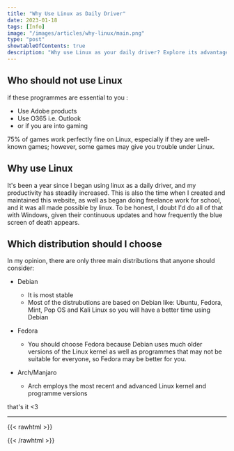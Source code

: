 ```yaml
---
title: "Why Use Linux as Daily Driver"
date: 2023-01-18
tags: [Info]
image: "/images/articles/why-linux/main.png"
type: "post"
showtableOfContents: true
description: "Why use Linux as your daily driver? Explore its advantages, features, and use cases. Read our article."
---
```


## Who should not use Linux
if these programmes are essential to you : 

- Use Adobe products
- Use O365 i.e. Outlook
- or if you are into gaming

75% of games work perfectly fine on Linux, especially if they are well-known games; however, some games may give you trouble under Linux.

## Why use Linux
It's been a year since I began using linux as a daily driver, and my productivity has steadily increased. This is also the time when I created and maintained this website, as well as began doing freelance work for school, and it was all made possible by linux. To be honest, I doubt I'd do all of that with Windows, given their continuous updates and how frequently the blue screen of death appears.

## Which distribution should I choose
In my opinion, there are only three main distributions that anyone should consider: 

- Debian
  - It is most stable
  - Most of the distrubutions are based on Debian like: Ubuntu, Fedora, Mint, Pop OS and Kali Linux so you will have a better time using Debian

- Fedora 
  - You should choose Fedora because Debian uses much older versions of the Linux kernel as well as programmes that may not be suitable for everyone, so Fedora may be better for you.
- Arch/Manjaro 
  - Arch employs the most recent and advanced Linux kernel and programme versions

that's it <3

----

{{< rawhtml >}} 
<script src="https://utteranc.es/client.js"
        repo="mansoorbarri/website"
        issue-term="title"
        theme="github-dark"
        crossorigin="anonymous"
        async>
</script>
{{< /rawhtml >}}
